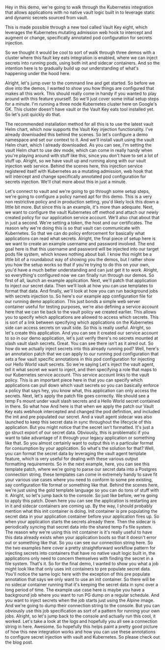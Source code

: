 Hey in this demo, we're going to walk through the Kubernetes integration that allows applications with no native vault 
logic built in to leverage static and dynamic secrets sourced from vault. 

This is made possible through a new tool called Vault Key eight, which leverages the Kubernetes mutating admission web hook to 
intercept and augment or change, specifically annotated pod configuration for secrets injection. 

So we thought it would be cool to sort of walk through three demos with a cluster where this fault key eats integration 
is enabled, where we can inject secrets into running pods, using both init and sidecar containers. And so the intention here is to gradually 
build up our understanding of what's happening under the hood here. 

Alright, let's jump over to the command line and get started. So before we dive into the demos, I wanted to show you how things are configured that
makes all this work. This should really come in handy if you wanted to play around with this feature yourself. So we'll just cover some initial 
setup steps for a minute. I'm running a three node Kubernetes cluster here on Google's GK. This cluster doesn't have vault or the Vault Key eats 
tool installed yet. So let's just quickly do that. 

The recommended installation method for all this is to use the latest vault Helm chart, which 
now supports the Vault Key injection functionality. I've already downloaded this behind the scenes. So let's configure a demo namespace and set 
our context to it. And we'll install vault using the vault Helm chart, which I already downloaded. As you can see, I'm setting the vault Helm 
chart to use dev mode, which can come in really handy when you're playing around with stuff like this, since you don't have to set a lot of stuff up.
Alright, so we have vault up and running along with our vault injection web service. Behind the scenes here, this injection service registered itself 
with Kubernetes as a mutating admission, web hook that will intercept and change specifically annotated pod configuration for secrets injection. 
We'll chat more about this in just a minute.

Let's connect to vault and we're going to go through some setup steps, we're going to 
configure a policy named apt for this demo. This is a very non restrictive policy and in production setting, you'd likely lock this down a 
little bit more. But since this is an example, it's more than adequate. Next, we want to configure the vault Kubernetes off method and attach our 
newly created policy for our application service account. We'll also chat about that in just a second. We're setting a token, the host and our 
certificates. The reason why we're doing this is so that vault can communicate with Kubernetes. So that we can do policy enforcement for basically
what applications can read what secrets. Alright, the final piece of setup here is we want to create an example username and password involved. The 
end goal here is that this username and password will be injected into our target pods file system, which knows nothing about ball. I know this
might be a little bit of a roundabout way of showing you the demos, but I rather show you how the setup works so that if you're trying to do this 
on your own, you'd have a much better understanding and can just get it to work. Alright, so everything's configured now we can finally run through
our demos. So first of all, launch an example application. Next, we'll patch that application to inject our secret data. Then we'll look at how you 
can use templates to format that data. And finally, we'll look at how you can run background jobs with secrets injection to. So here's our example 
app configuration file for our running demo application. This just bonds a simple web server container useful for testing purposes, we're also 
defining a service account here that we can tie back to the vault policy we created earlier. This allows you to specify which applications are 
allowed to access which secrets. This is sort of a link between specifying which applications on the Kubernetes side can access secrets on vault 
side. So this is really useful. Alright, so let's create this application. And you can see it created our service account to so in our demo 
application, let's just verify there's no secrets mounted at slash vault slash secrets. Great. You can see there isn't as it aired out. So how 
do we actually inject secrets into this already running pod? Well, here's an annotation patch that we can apply to our running pod configuration 
that sets a few vault specific annotations in this pod configuration for injecting our Hello World vault secrets. So we're saying Let's inject the 
vault agent, tell it what secret we want to inject, and then specifying a role that maps to our Kubernetes service account. This service account 
links to the vault policy. This is an important piece here in that you can specify which applications can pull down which vault secrets so you can
basically enforce a policy that says hey, you know what, this application can only access the secrets. Next, let's apply the patch file goes 
correctly. We should see a temp Fs mount under vault slash secrets and a Hello World secret contained in there. So what how And here is that 
when we apply the patch our Vault Key eats webhook intercepted and changed the pod definition, and included the init and pre populated our secret. 
And a vault agent sidecar was also launched to keep this secret data in sync throughout the lifecycle of this application. But you might notice 
that the secret isn't formatted. It's just a go struct export of our secret data. Obviously, this is problematic if you want to take advantage 
of it through your legacy application or something like that. So you almost certainly want to output this in a particular format for consumption 
by your application. So what's the solution for that? Well, you can format the secret data by leveraging the vault agent template feature, which 
is very useful for dealing with these various output formatting requirements. So in the next example, here, you can see this template patch,
where we're going to parse our secret data into a Postgres connection string, these templates can come in extremely handy to save fit your 
various use cases where you need to conform to some pre existing, say configuration file format or something like that. Behind the scenes here, 
we're just using the gold template language so you can do tons of stuff with it. Alright, so let's jump back to the console. So just like before, 
we're going to apply this patch. Down here you can see the application is restarting are in it and sidecar containers are coming up. By the way, 
I should probably mention what this init container is doing. Init container is pre populating the secret data in your application container 
before your application fires up. So when your application starts the secrets already there. Then the sidecar is periodically syncing that secret 
data into the shared temp Fs file system. The reason why we're using this init container is it's really useful to have this data already exists when 
your application boots so that it doesn't error out or something like that. So you can see our connection string here. So the two examples here 
cover a pretty straightforward workflow pattern for injecting secrets into containers that have no native vault logic built in, the applications 
only need to concern themselves with finding the secret in a file system. That's it. So for the final demo, I wanted to show you what a job might 
look like that only uses init containers to pre populate secret data. You'll notice the same logic here with the exception of this pre populate 
annotation that says we only want to use an init container. So there will be no sidecar container running that it's keeping the secret data in sync 
over a long period of time. The example use case here is maybe you have a background job where you want to run PG dump on a regular schedule. And 
you want to inject secrets when the job starts just using the Alpine image. And we're going to dump their connection string to the console. But you 
can obviously use this job specification as sort of a pattern for running your own jobs. Alright, so let's jump back to the console and actually run 
this cool, it worked. Let's take a look at the logs and hopefully you all see a connection string in here. Awesome. So hopefully this helps paint a
pretty good picture of how this new integration works and how you can use these annotations to configure secret injection with vault and Kubernetes. 
So please check out the blog post.


